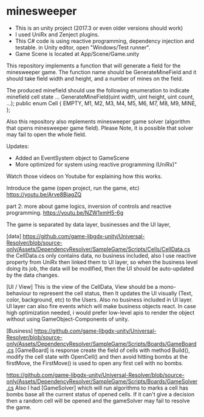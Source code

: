 # minesweeper

- This is an unity project (2017.3 or even older versions should work)
- I used UniRx and Zenject plugins.
- This C# code is using reactive programming, dependency injection and testable. in Unity editor, open "Windows/Test runner".
- Game Scene is located at App/Scene/Game.unity

This repository implements a function that will generate a field for the minesweeper game. The function name should be GenerateMineField and it should take field width and height, and a number of mines on the field.

The produced minefield should use the following enumeration to indicate minefield cell state
  ... GenerateMineField(uint width, uint height, uint count, ...);
        public enum Cell { EMPTY,
  M1,
  M2,
  M3,
  M4,
  M5,
  M6,
  M7,
  M8,
  M9,
  MINE,
};

Also this repository also mplements minesweeper game solver (algorithm that opens minesweeper game field).
Please Note, it is possible that solver may fail to open the whole field.

Updates:
* Added an EventSystem object to GameScene 
* More optimized for system using reactive programming (UniRx)"

Watch those videos on Youtube for explaining how this works.

Introduce the game (open project, run the game, etc)
https://youtu.be/Arve8BjagZQ

part 2: more about game logics, inversion of controls and reactive programming.
https://youtu.be/NZW1xmH5-6g

The game is separated by data layer, businesses and the UI layer, 

[data]
https://github.com/game-libgdx-unity/Universal-Resolver/blob/source-only/Assets/DependencyResolver/SampleGame/Scripts/Cells/CellData.cs
the CellData.cs only contains data, no business included, also I use reactive property from UniRx then linked them to UI layer, so when the business level doing its job, the data will be modified, then the UI should be auto-updated by the data changes.

[UI / View]
This is the view of the CellData, View should be a mono-behaviour to represent the cell status, then It updates the UI visually (Text, color, background, etc) to the Users. Also no business included in UI layer.
UI layer can also fire events which will make business objects react.
In case high optimization needed, i would prefer low-level apis to render the object without using GameObject-Components of unity. 

[Business]
https://github.com/game-libgdx-unity/Universal-Resolver/blob/source-only/Assets/DependencyResolver/SampleGame/Scripts/Boards/GameBoard.cs
[GameBoard] is response create the field of cells with method Build(), modify the cell state with OpenCell() and then avoid hitting bombs at the firstMove, the FirstMove() is used to open any first cell with no bombs.

https://github.com/game-libgdx-unity/Universal-Resolver/blob/source-only/Assets/DependencyResolver/SampleGame/Scripts/Boards/GameSolver.cs
Also I had [GameSolver] which will run algorithms to marks a cell has bombs base all the current status of opened cells. If it can't give a decision then a random cell will be opened and the gameSolver may fail to resolve the game.

